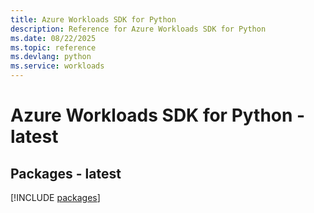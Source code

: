 ```yaml
---
title: Azure Workloads SDK for Python
description: Reference for Azure Workloads SDK for Python
ms.date: 08/22/2025
ms.topic: reference
ms.devlang: python
ms.service: workloads
---
```

# Azure Workloads SDK for Python - latest
## Packages - latest
[!INCLUDE [packages](workloads-index.md)]